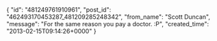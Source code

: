  {
   "id": "481249761910961",
   "post_id": "462493170453287_481209285248342",
   "from_name": "Scott Duncan",
   "message": "For the same reason you pay a doctor. :P",
   "created_time": "2013-02-15T09:14:26+0000"
 }

